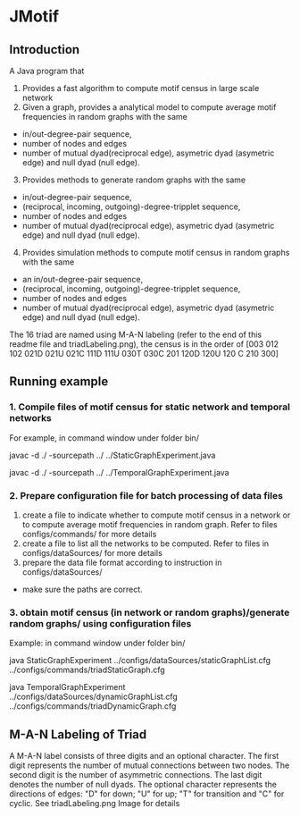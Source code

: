 # JMotif
## Introduction
A Java program that
1. Provides a fast algorithm to compute motif census in large scale network
2. Given a graph, provides a analytical model  to compute average motif frequencies in random graphs with the same 
  * in/out-degree-pair sequence, 
  * number of nodes and edges 
  * number of mutual dyad(reciprocal edge), asymetric dyad (asymetric edge) and null dyad (null edge). 
3. Provides methods to generate random graphs with the same 
* in/out-degree-pair sequence, 
* (reciprocal, incoming, outgoing)-degree-tripplet sequence, 
* number of nodes and edges 
* number of mutual dyad(reciprocal edge), asymetric dyad (asymetric edge) and null dyad (null edge).
4. Provides simulation methods to compute motif census in random graphs with the same 
* an in/out-degree-pair sequence, 
* (reciprocal, incoming, outgoing)-degree-tripplet sequence, 
* number of nodes and edges 
* number of mutual dyad(reciprocal edge), asymetric dyad (asymetric edge) and null dyad (null edge).

The 16 triad are named using M-A-N labeling (refer to the end of this readme file and triadLabeling.png), the census is in the order of [003 012 102 021D 021U 021C 111D 111U 030T 030C 201 120D 120U 120 C 210 300]
## Running example
### 1. Compile files of motif census for static network and temporal networks
For example, in command window under folder bin/

javac -d ./ -sourcepath ../ ../StaticGraphExperiment.java

javac -d ./ -sourcepath ../ ../TemporalGraphExperiment.java

### 2. Prepare configuration file for batch processing of data files
1. create a file to indicate whether to compute motif census in a network or to compute average motif frequencies in random graph. Refer to files configs/commands/ for more details
2. create a file to list all the networks to be computed. Refer to files in configs/dataSources/ for more details
3. prepare the data file format according to instruction in configs/dataSources/
- make sure the paths are correct.
### 3. obtain motif census (in network or random graphs)/generate random graphs/ using configuration files

Example: in command window under folder bin/

java StaticGraphExperiment ../configs/dataSources/staticGraphList.cfg ../configs/commands/triadStaticGraph.cfg

java TemporalGraphExperiment ../configs/dataSources/dynamicGraphList.cfg ../configs/commands/triadDynamicGraph.cfg

## M-A-N Labeling of Triad
A M-A-N label consists
of three digits and an optional character. The first digit represents the number of
mutual connections between two nodes. The second digit is the number of
asymmetric connections. The last digit denotes the number of null dyads. The
optional character represents the directions of edges: "D" for down; "U" for up;
"T" for transition and "C" for cyclic. See triadLabeling.png Image for details
